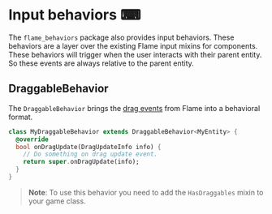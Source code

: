# Input behaviors ⌨

The `flame_behaviors` package also provides input behaviors. These behaviors are a layer over the
existing Flame input mixins for components. These behaviors will trigger when the user interacts with their parent entity. So these events are always relative to the parent entity.

## DraggableBehavior

The `DraggableBehavior` brings the [drag events][flame_drag_docs] from Flame into a behavioral
format.

```dart
class MyDraggableBehavior extends DraggableBehavior<MyEntity> {
  @override
  bool onDragUpdate(DragUpdateInfo info) {
    // Do something on drag update event.
    return super.onDragUpdate(info);
  }
}
```

> **Note**: To use this behavior you need to add the `HasDraggables` mixin to your game class.

[flame_drag_docs]: https://docs.flame-engine.org/1.6.0/flame/inputs/gesture_input.html#draggable-components
